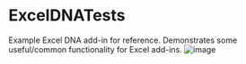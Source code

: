 # ExcelDNATests
Example Excel DNA add-in for reference. Demonstrates some useful/common functionality for Excel add-ins.
![image](https://user-images.githubusercontent.com/7013902/155988314-97231f93-572d-4133-9c3a-7285f045d6dd.png)
